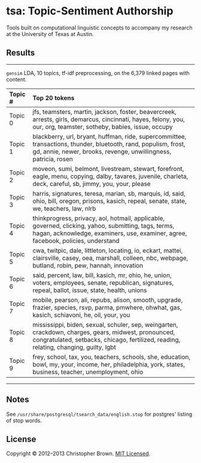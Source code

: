 # tsa: Topic-Sentiment Authorship

Tools built on computational linguistic concepts to accompany my research at the University of Texas at Austin.

## Results

---

`gensim` LDA, 10 topics, tf-idf preprocessing, on the 6,379 linked pages with content.

| Topic # | Top 20 tokens |
|:--------|:--------------|
| Topic 0 | jfs, teamsters, martin, jackson, foster, beavercreek, arrests, girls, demarcus, cincinnati, hayes, felony, you, our, org, teamster, sotheby, babies, issue, occupy |
| Topic 1 | blackberry, url, bryant, huffman, ride, supercommittee, transactions, thunder, bluetooth, rand, populism, frost, gd, annie, newer, brooks, revenge, unwillingness, patricia, rosen |
| Topic 2 | moveon, sumi, belmont, livestream, stewart, forefront, eagle, menu, copying, dalby, tavares, juvenile, charleta, deck, careful, sb, jimmy, you, your, please |
| Topic 3 | harris, signatures, teresa, marian, sb, marquis, id, said, ohio, bill, oregon, prisons, kasich, repeal, senate, state, we, teachers, law, nlrb |
| Topic 4 | thinkprogress, privacy, aol, hotmail, applicable, governed, clicking, yahoo, submitting, tags, terms, hagan, acknowledge, examiners, use, examiner, agree, facebook, policies, understand |
| Topic 5 | cwa, twitpic, dale, littleton, locating, io, eckart, mattei, clairsville, casey, oea, marshall, colleen, nbc, webpage, butland, robin, pew, hannah, innovation |
| Topic 6 | said, percent, law, bill, kasich, mr, ohio, he, union, voters, employees, senate, republican, signatures, repeal, ballot, issue, state, health, unions |
| Topic 7 | mobile, pearson, ali, repubs, alison, smooth, upgrade, frazier, species, rsvp, parma, pmwhere, ohwhat, gas, kasich, schiavoni, he, oil, your, you |
| Topic 8 | mississippi, biden, sexual, schuler, sep, weingarten, crackdown, charges, gears, midwest, pronounced, congratulated, setbacks, chicago, fertilized, reading, relating, changing, guilty, lgbt |
| Topic 9 | frey, school, tax, you, teachers, schools, she, education, bowl, my, your, income, her, philadelphia, york, states, business, teacher, unemployment, ohio |

---

## Notes

See `/usr/share/postgresql/tsearch_data/english.stop` for postgres' listing of stop words.

## License

Copyright © 2012–2013 Christopher Brown. [MIT Licensed](LICENSE).
